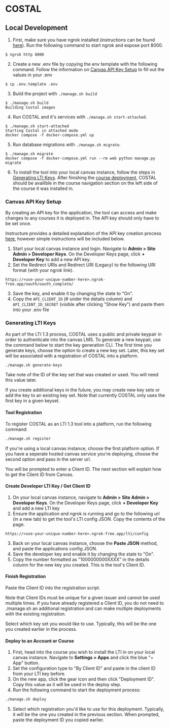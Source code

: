 # COSTAL

## Local Development

1. First, make sure you have ngrok installed (instructions can be found [here](https://ngrok.com/download)). Run the following command to start ngrok and expose port 8000.
```
$ ngrok http 8000
``` 

2. Create a new .env file by copying the env template with the following command. Follow the information on [Canvas API Key Setup](#canvas-api-key-setup) to fill out the values in your .env
```
$ cp .env.template .env
```

3. Build the project with `./manage.sh build`
```
$ ./manage.sh build
Building Costal images
```

4. Run COSTAL and it's services with `./manage.sh start-attached`.
```
$ ./manage.sh start-attached
Starting Costal in attached mode
docker compose -f docker-compose.yml up
```

5. Run database migrations with `./manage.sh migrate`.
```
$ ./manage.sh migrate
docker compose -f docker-compose.yml run --rm web python manage.py migrate
```

6. To install the tool into your local canvas instance, follow the steps in [Generating LTI Keys](#generating-lti-keys). After finishing the [course deployment](#deploy-to-an-account-or-course), COSTAL should be availible in the course navigation section on the left side of the course it was installed in.

### Canvas API Key Setup

By creating an API key for the application, the tool can access and make changes to any courses it is deployed in. The API key should only have to be set once.

Instructure provides a detailed explanation of the API key creation process [here](https://community.canvaslms.com/t5/Admin-Guide/How-do-I-add-a-developer-API-key-for-an-account/ta-p/259), however simple instructions will be included below.

1. Start your local canvas instance and login. Navigate to **Admin > Site Admin > Developer Keys**. On the Developer Keys page, click **+ Developer Key** to add a new API key.
2. Set the Redirect URIs and Redirect URI (Legacy) to the following URI format (with your ngrok link).
```
https://<use-your-unique-number-here>.ngrok-free.app/oauth/oauth_complete/
```
3. Save the key, and enable it by changing the state to "On".
4. Copy the `API_CLIENT_ID` (# under the details column) and `API_CLIENT_ID_SECRET` (visible after clicking "Show Key") and paste them into your .env file

### Generating LTI Keys

As part of the LTI 1.3 process, COSTAL uses a public and private keypair in order to authenticate into the canvas LMS. To generate a new keypair, use the command below to start the key generation CLI. The first time you generate keys, choose the option to create a new key set. Later, this key set will be associated with a registration of COSTAL into a platform.

```sh
./manage.sh generate-keys 
```

Take note of the ID of the key set that was created or used. You will need this value later.

If you create additional keys in the future, you may create new key sets or add the key to an existing key set. Note that currently COSTAL only uses the first key in a given keyset.

#### Tool Registration

To register COSTAL as an LTI 1.3 tool into a platform, run the following command:

```sh
./manage.sh register
```

If you're using a local canvas instance, choose the first platform option. If you have a seperate hosted canvas service you're deploying, choose the second option and pass in the server url. 

You will be prompted to enter a Client ID. The next section will explain how to get the Client ID from Canvas.

#### Create Developer LTI Key / Get Client ID

1. On your local canvas instance, navigate to **Admin > Site Admin > Developer Keys**. On the Developer Keys page, click **+ Developer Key** and add a new LTI key
2. Ensure the application and ngrok is running and go to the following url (in a new tab) to get the tool's LTI config JSON. Copy the contents of the page.
```
https://<use-your-unique-number-here>.ngrok-free.app/lti/config
```
3. Back on your local canvas instance, choose the **Paste JSON** method, and paste the applications config JSON. 
4. Save the developer key and enable it by changing the state to "On".
5. Copy the number formatted as "1000000000XXXX" in the details column for the new key you created. This is the tool's Client ID.

#### Finish Registration

Paste the Client ID into the registration script.

Note that Client IDs must be unique for a given issuer and cannot be used multiple times. If you have already registered a Client ID, you do not need to ./manage.sh an additional registration and can make multiple deployments with the existing registration.

Select which key set you would like to use. Typically, this will be the one you created earlier in the process.

#### Deploy to an Account or Course

1. First, head into the course you wish to install the LTI in on your local canvas instance. Navigate to **Settings > Apps** and click the blue "+ App" button.
2. Set the configuration type to "By Client ID" and paste in the client ID from your LTI key before.
3. On the new app, click the gear icon and then click "Deployment ID". Copy this value as it will be used in the deploy step.
4. Run the following command to start the deployment process:
```sh
./manage.sh deploy
```
5. Select which registration you'd like to use for this deployment. Typically, it will be the one you created in the previous section. When prompted, paste the deployment ID you copied earlier.
